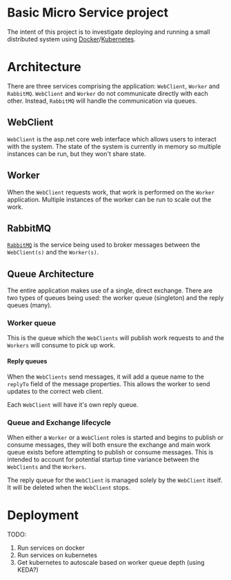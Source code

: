 # Basic Micro Service project

The intent of this project is to investigate deploying and running a small distributed system using [Docker](https://www.docker.com/)/[Kubernetes](https://kubernetes.io/).

# Architecture

There are three services comprising the application: `WebClient`, `Worker` and `RabbitMQ`. `WebClient` and `Worker` do not communicate directly with each other. Instead, `RabbitMQ` will handle the communication via queues.

## WebClient

`WebClient` is the asp.net core web interface which allows users to interact with the system. The state of the system is currently in memory so multiple instances can be run, but they won't share state.

## Worker

When the `WebClient` requests work, that work is performed on the `Worker` application. Multiple instances of the worker can be run to scale out the work.

## RabbitMQ

[`RabbitMQ`](https://www.rabbitmq.com/) is the service being used to broker messages between the `WebClient(s)` and the `Worker(s)`.

## Queue Architecture

The entire application makes use of a single, direct exchange. There are two types of queues being used: the worker queue (singleton) and the reply queues (many).

### Worker queue

This is the queue which the `WebClients` will publish work requests to and the `Workers` will consume to pick up work.

#### Reply queues

When the `WebClients` send messages, it will add a queue name to the `replyTo` field of the message properties. This allows the worker to send updates to the correct web client.

Each `WebClient` will have it's own reply queue.

### Queue and Exchange lifecycle

When either a `Worker` or a `WebClient` roles is started and begins to publish or consume messages, they will both ensure the exchange and main work queue exists before attempting to publish or consume messages. This is intended to account for potential startup time variance between the `WebClients` and the `Workers`.

The reply queue for the `WebClient` is managed solely by the `WebClient` itself. It will be deleted when the `WebClient` stops.

# Deployment
TODO:
1. Run services on docker
2. Run services on kubernetes
3. Get kubernetes to autoscale based on worker queue depth (using KEDA?)

